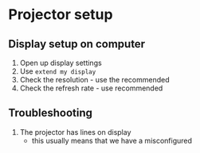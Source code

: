 # Projector setup

## Display setup on computer

1. Open up display settings
1. Use `extend my display`
1. Check the resolution - use the recommended
1. Check the refresh rate - use recommended

## Troubleshooting

1. The projector has lines on display
    - this usually means that we have a misconfigured